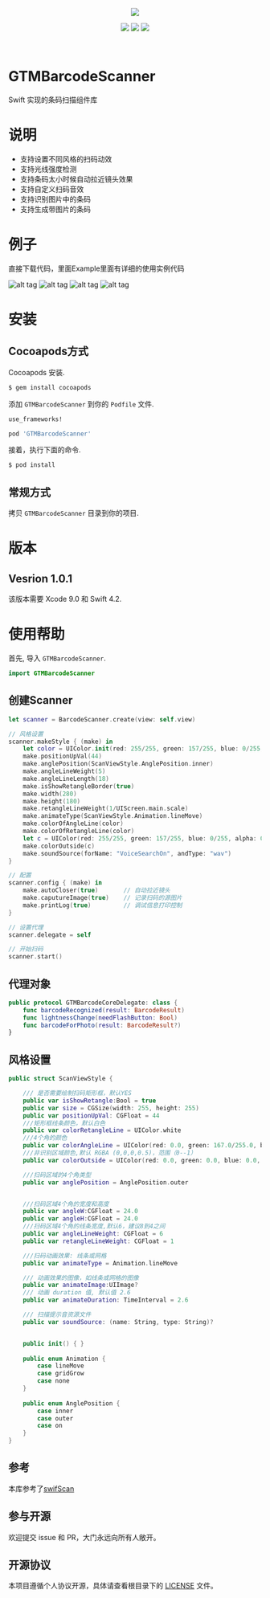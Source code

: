 
<p align="center">
<a href="https://github.com/GTMYang/GTMBarcodeScanner"><img src="https://github.com/GTMYang/GTMBarcodeScanner/blob/master/Demo/logo.png"></a>
</p>

<p align="center">
<a href="https://github.com/GTMYang/GTMBarcodeScanner"><img src="https://img.shields.io/badge/platform-ios-lightgrey.svg"></a>
<!--<a href="https://github.com/GTMYang/GTMBarcodeScanner"><img src="https://img.shields.io/github/license/johnlui/Pitaya.svg?style=flat"></a>-->
<a href="https://github.com/GTMYang/GTMBarcodeScanner"><img src="https://img.shields.io/badge/language-Swift%204-orange.svg"></a>
<a href="https://travis-ci.org/GTMYang/GTMBarcodeScanner"><img src="https://img.shields.io/travis/johnlui/Pitaya.svg"></a>
</p>

<br>

GTMBarcodeScanner
===================
Swift 实现的条码扫描组件库

# 说明

- 支持设置不同风格的扫码动效
- 支持光线强度检测
- 支持条码太小时候自动拉近镜头效果
- 支持自定义扫码音效
- 支持识别图片中的条码
- 支持生成带图片的条码


# 例子
直接下载代码，里面Example里面有详细的使用实例代码

![alt tag](https://github.com/GTMYang/GTMBarcodeScanner/blob/master/Demo/1.png)
![alt tag](https://github.com/GTMYang/GTMBarcodeScanner/blob/master/Demo/2.png)
![alt tag](https://github.com/GTMYang/GTMBarcodeScanner/blob/master/Demo/3.png)
![alt tag](https://github.com/GTMYang/GTMBarcodeScanner/blob/master/Demo/4.png)



# 安装

## Cocoapods方式

Cocoapods 安装.

```bash
$ gem install cocoapods
```

添加  `GTMBarcodeScanner` 到你的 `Podfile` 文件.

```ruby
use_frameworks!

pod 'GTMBarcodeScanner'
```

接着，执行下面的命令.

```bash
$ pod install
```


## 常规方式

拷贝 `GTMBarcodeScanner`  目录到你的项目. 


# 版本

## Vesrion 1.0.1

该版本需要 Xcode 9.0 和 Swift 4.2.

# 使用帮助

首先, 导入 `GTMBarcodeScanner`.

```swift
import GTMBarcodeScanner
```

## 创建Scanner
```swift
let scanner = BarcodeScanner.create(view: self.view)

// 风格设置
scanner.makeStyle { (make) in
    let color = UIColor.init(red: 255/255, green: 157/255, blue: 0/255, alpha: 1)
    make.positionUpVal(44)
    make.anglePosition(ScanViewStyle.AnglePosition.inner)
    make.angleLineWeight(5)
    make.angleLineLength(18)
    make.isShowRetangleBorder(true)
    make.width(280)
    make.height(180)
    make.retangleLineWeight(1/UIScreen.main.scale)
    make.animateType(ScanViewStyle.Animation.lineMove)
    make.colorOfAngleLine(color)
    make.colorOfRetangleLine(color)
    let c = UIColor(red: 255/255, green: 157/255, blue: 0/255, alpha: 0.5)
    make.colorOutside(c)
    make.soundSource(forName: "VoiceSearchOn", andType: "wav")
}

// 配置
scanner.config { (make) in
    make.autoCloser(true)       // 自动拉近镜头
    make.caputureImage(true)    // 记录扫码的源图片
    make.printLog(true)         // 调试信息打印控制
}

// 设置代理
scanner.delegate = self

// 开始扫码
scanner.start()
```

## 代理对象
```swift
public protocol GTMBarcodeCoreDelegate: class {
    func barcodeRecognized(result: BarcodeResult)
    func lightnessChange(needFlashButton: Bool)
    func barcodeForPhoto(result: BarcodeResult?)
}
```


## 风格设置

```swift
public struct ScanViewStyle {

    /// 是否需要绘制扫码矩形框，默认YES
    public var isShowRetangle:Bool = true
    public var size = CGSize(width: 255, height: 255)
    public var positionUpVal: CGFloat = 44
    ///矩形框线条颜色，默认白色
    public var colorRetangleLine = UIColor.white
    ///4个角的颜色
    public var colorAngleLine = UIColor(red: 0.0, green: 167.0/255.0, blue: 231.0/255.0, alpha: 1.0)
    ///非识别区域颜色,默认 RGBA (0,0,0,0.5)，范围（0--1）
    public var colorOutside = UIColor(red: 0.0, green: 0.0, blue: 0.0, alpha: 0.5)

    ///扫码区域的4个角类型
    public var anglePosition = AnglePosition.outer


    ///扫码区域4个角的宽度和高度
    public var angleW:CGFloat = 24.0
    public var angleH:CGFloat = 24.0
    ///扫码区域4个角的线条宽度,默认6，建议8到4之间
    public var angleLineWeight: CGFloat = 6
    public var retangleLineWeight: CGFloat = 1

    ///扫码动画效果: 线条或网格
    public var animateType = Animation.lineMove

    /// 动画效果的图像，如线条或网格的图像
    public var animateImage:UIImage?
    /// 动画 duration 值, 默认值 2.6
    public var animateDuration: TimeInterval = 2.6

    /// 扫描提示音资源文件
    public var soundSource: (name: String, type: String)?


    public init() { }
    
    public enum Animation {
        case lineMove
        case gridGrow
        case none
    }
    
    public enum AnglePosition {
        case inner
        case outer
        case on
    }
}

```

## 参考
本库参考了[swifScan](https://github.com/MxABC/swiftScan)


## 参与开源

欢迎提交 issue 和 PR，大门永远向所有人敞开。

## 开源协议
本项目遵循个人协议开源，具体请查看根目录下的 [LICENSE](https://github.com/GTMYang/GTMBarcodeScanner/blob/master/LICENSE) 文件。


